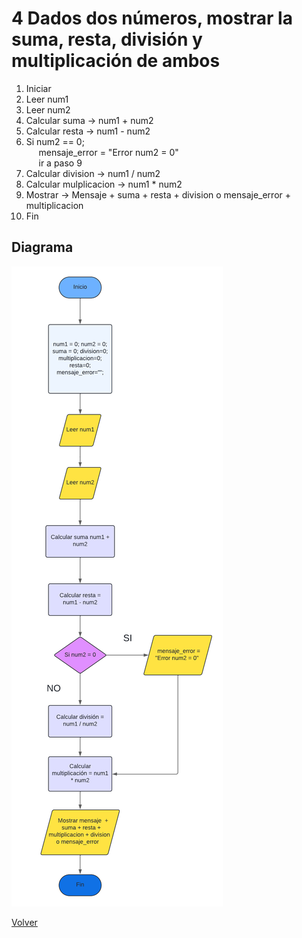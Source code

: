 # 4  Dados dos números, mostrar la suma, resta, división y multiplicación de ambos

1. Iniciar
3. Leer num1
4. Leer num2
5. Calcular suma -> num1 + num2
6. Calcular resta -> num1 - num2
7. Si num2 == 0;<br>
&nbsp;&nbsp;&nbsp;&nbsp;     mensaje_error = "Error num2 = 0"<br>
&nbsp;&nbsp;&nbsp;&nbsp;     ir a paso 9
8. Calcular division -> num1 / num2
9. Calcular mulplicacion -> num1 * num2
10. Mostrar -> Mensaje + suma + resta + division o mensaje_error + multiplicacion
11. Fin

## Diagrama
<img src=img/Act4.png>

<a href=../README.md > Volver </a>
